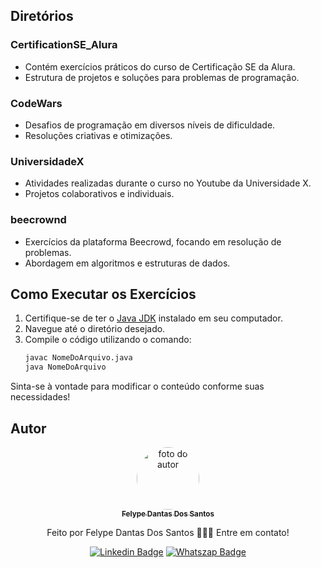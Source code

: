 
## Diretórios

### CertificationSE_Alura
- Contém exercícios práticos do curso de Certificação SE da Alura.
- Estrutura de projetos e soluções para problemas de programação.

### CodeWars
- Desafios de programação em diversos níveis de dificuldade.
- Resoluções criativas e otimizações.

### UniversidadeX
- Atividades realizadas durante o curso no Youtube da Universidade X.
- Projetos colaborativos e individuais.

### beecrownd
- Exercícios da plataforma Beecrowd, focando em resolução de problemas.
- Abordagem em algoritmos e estruturas de dados.

## Como Executar os Exercícios

1. Certifique-se de ter o [Java JDK](https://www.oracle.com/java/technologies/javase-jdk11-downloads.html) instalado em seu computador.
2. Navegue até o diretório desejado.
3. Compile o código utilizando o comando:
   ```bash
   javac NomeDoArquivo.java
   java NomeDoArquivo


Sinta-se à vontade para modificar o conteúdo conforme suas necessidades!


## Autor
<div align="center">
<a href="https://www.linkedin.com/in/felype-dantas-dos-santos-94497b193?utm_source=share&utm_campaign=share_via&utm_content=profile&utm_medium=android_app">
<img style="border-radius: 50%;" src="https://github.com/FelypeDantas.png" width="100px;" alt="foto do autor"/>
 <br/>
 <sub><b>Felype Dantas Dos Santos</b></sub></a> <a href="https://www.linkedin.com/in/felype-dantas-dos-santos-94497b193?utm_source=share&utm_campaign=share_via&utm_content=profile&utm_medium=android_app" title="Linkedin"> </a>


Feito por Felype Dantas Dos Santos 👨🏻‍💻 Entre em contato!

[![Linkedin Badge](https://img.shields.io/badge/Felype-0A66C2.svg?style=for-the-badge&logo=LinkedIn&logoColor=white)](https://www.linkedin.com/in/felype-dantas-dos-santos-94497b193?utm_source=share&utm_campaign=share_via&utm_content=profile&utm_medium=android_app)
[![Whatszap Badge](https://img.shields.io/badge/Felype-25D366.svg?style=for-the-badge&logo=WhatsApp&logoColor=white)](https://wa.me/qr/EOCNNKM4XUHDM1)

</div>
